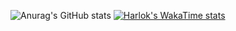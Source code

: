 ![Anurag's GitHub stats](https://github-readme-stats.vercel.app/api?username=mithilreddy369&theme=dark&show_icons=true)
[![Harlok's WakaTime stats](https://github-readme-stats.vercel.app/api/wakatime?username=mithilreddy369)](https://github.com/anuraghazra/github-readme-stats)
